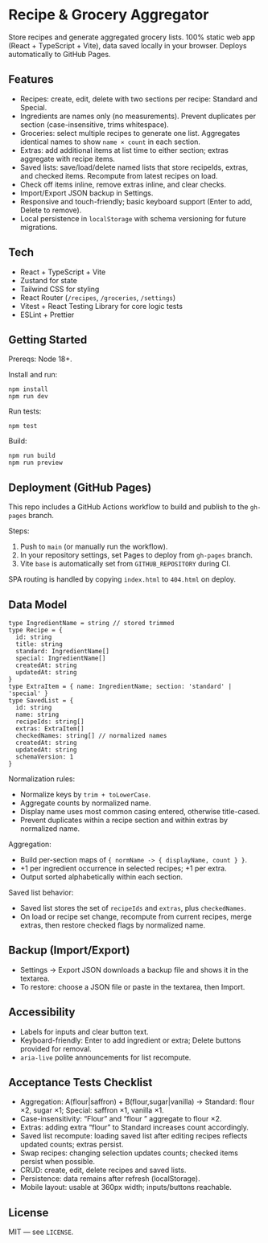 # Recipe & Grocery Aggregator

Store recipes and generate aggregated grocery lists. 100% static web app (React + TypeScript + Vite), data saved locally in your browser. Deploys automatically to GitHub Pages.

## Features

- Recipes: create, edit, delete with two sections per recipe: Standard and Special.
- Ingredients are names only (no measurements). Prevent duplicates per section (case-insensitive, trims whitespace).
- Groceries: select multiple recipes to generate one list. Aggregates identical names to show `name × count` in each section.
- Extras: add additional items at list time to either section; extras aggregate with recipe items.
- Saved lists: save/load/delete named lists that store recipeIds, extras, and checked items. Recompute from latest recipes on load.
- Check off items inline, remove extras inline, and clear checks.
- Import/Export JSON backup in Settings.
- Responsive and touch-friendly; basic keyboard support (Enter to add, Delete to remove).
- Local persistence in `localStorage` with schema versioning for future migrations.

## Tech

- React + TypeScript + Vite
- Zustand for state
- Tailwind CSS for styling
- React Router (`/recipes`, `/groceries`, `/settings`)
- Vitest + React Testing Library for core logic tests
- ESLint + Prettier

## Getting Started

Prereqs: Node 18+.

Install and run:

```
npm install
npm run dev
```

Run tests:

```
npm test
```

Build:

```
npm run build
npm run preview
```

## Deployment (GitHub Pages)

This repo includes a GitHub Actions workflow to build and publish to the `gh-pages` branch.

Steps:

1. Push to `main` (or manually run the workflow).
2. In your repository settings, set Pages to deploy from `gh-pages` branch.
3. Vite `base` is automatically set from `GITHUB_REPOSITORY` during CI.

SPA routing is handled by copying `index.html` to `404.html` on deploy.

## Data Model

```
type IngredientName = string // stored trimmed
type Recipe = {
  id: string
  title: string
  standard: IngredientName[]
  special: IngredientName[]
  createdAt: string
  updatedAt: string
}
type ExtraItem = { name: IngredientName; section: 'standard' | 'special' }
type SavedList = {
  id: string
  name: string
  recipeIds: string[]
  extras: ExtraItem[]
  checkedNames: string[] // normalized names
  createdAt: string
  updatedAt: string
  schemaVersion: 1
}
```

Normalization rules:

- Normalize keys by `trim + toLowerCase`.
- Aggregate counts by normalized name.
- Display name uses most common casing entered, otherwise title-cased.
- Prevent duplicates within a recipe section and within extras by normalized name.

Aggregation:

- Build per-section maps of `{ normName -> { displayName, count } }`.
- +1 per ingredient occurrence in selected recipes; +1 per extra.
- Output sorted alphabetically within each section.

Saved list behavior:

- Saved list stores the set of `recipeIds` and `extras`, plus `checkedNames`.
- On load or recipe set change, recompute from current recipes, merge extras, then restore checked flags by normalized name.

## Backup (Import/Export)

- Settings → Export JSON downloads a backup file and shows it in the textarea.
- To restore: choose a JSON file or paste in the textarea, then Import.

## Accessibility

- Labels for inputs and clear button text.
- Keyboard-friendly: Enter to add ingredient or extra; Delete buttons provided for removal.
- `aria-live` polite announcements for list recompute.

## Acceptance Tests Checklist

- Aggregation: A(flour|saffron) + B(flour,sugar|vanilla) → Standard: flour ×2, sugar ×1; Special: saffron ×1, vanilla ×1.
- Case-insensitivity: “Flour” and “flour ” aggregate to flour ×2.
- Extras: adding extra “flour” to Standard increases count accordingly.
- Saved list recompute: loading saved list after editing recipes reflects updated counts; extras persist.
- Swap recipes: changing selection updates counts; checked items persist when possible.
- CRUD: create, edit, delete recipes and saved lists.
- Persistence: data remains after refresh (localStorage).
- Mobile layout: usable at 360px width; inputs/buttons reachable.

## License

MIT — see `LICENSE`.

